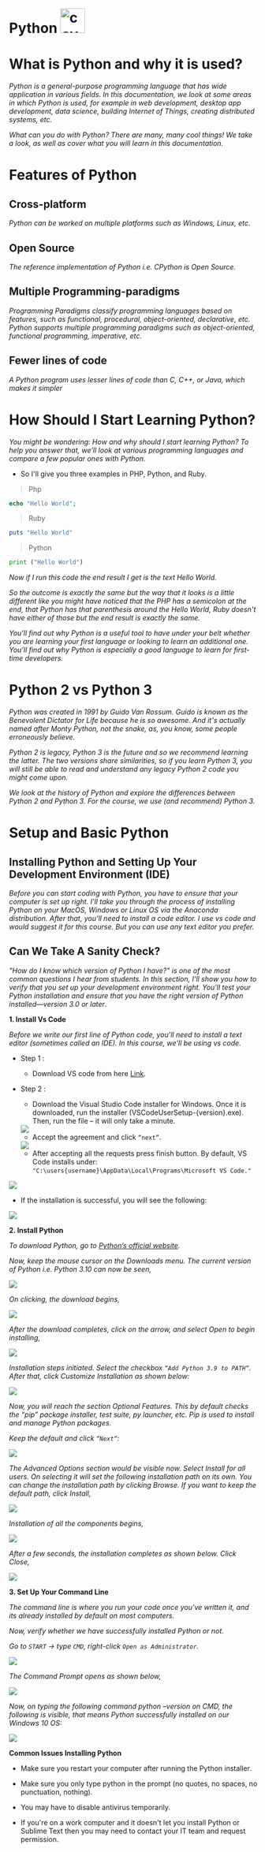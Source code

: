 # Python <img src="https://media.giphy.com/media/LMt9638dO8dftAjtco/giphy.gif" alt="cover" width="50"/>

# What is Python and why it is used?

*Python is a general-purpose programming language that has wide application in various fields. In this documentation, we look at some areas in which Python is used, for example in web development, desktop app development, data science, building Internet of Things, creating distributed systems, etc.*

*What can you do with Python? There are many, many cool things! We take a look, as well as cover what you will learn in this documentation.*

# Features of Python

## Cross-platform

*Python can be worked on multiple platforms such as Windows, Linux, etc.*

## Open Source

*The reference implementation of Python i.e. CPython is Open Source.*

## Multiple Programming-paradigms

*Programming Paradigms classify programming languages based on features, such as functional, procedural, object-oriented, declarative, etc. Python supports multiple programming paradigms such as object-oriented, functional programming, imperative, etc.*

## Fewer lines of code

*A Python program uses lesser lines of code than C, C++, or Java, which makes it simpler*

# How Should I Start Learning Python?

*You might be wondering: How and why should I start learning Python? To help you answer that, we’ll look at various programming languages and compare a few popular ones with Python.*

- So I'll give you three examples in PHP, Python, and Ruby.

 > Php

```php
echo "Hello World";
```

> Ruby

```ruby
puts "Hello World"
```

> Python

```python
print ("Hello World")
```

*Now if I run this code the end result I get is the text Hello World.*

*So the outcome is exactly the same but the way that it looks is a little different like you might have noticed that the PHP has a semicolon at the end, that Python has that parenthesis around the Hello World, Ruby doesn't have either of those but the end result is exactly the same.*

*You'll find out why Python is a useful tool to have under your belt whether you are learning your first language or looking to learn an additional one. You’ll find out why Python is especially a good language to learn for first-time developers.*

# Python 2 vs Python 3

*Python was created in 1991 by Guido Van Rossum. Guido is known as the Benevolent Dictator for Life because he is so awesome.*
*And it's actually named after Monty Python, not the snake, as, you know, some people erroneously believe.*

*Python 2 is legacy, Python 3 is the future and so we recommend learning the latter. The two versions share similarities, so if you learn Python 3, you will still be able to read and understand any legacy Python 2 code you might come upon.*

*We look at the history of Python and explore the differences between Python 2 and Python 3. For the course, we use (and recommend) Python 3.* 


# Setup and Basic Python

## Installing Python and Setting Up Your Development Environment (IDE)

*Before you can start coding with Python, you have to ensure that your computer is set up right. I'll take you through the process of installing Python on your MacOS, Windows or Linux OS via the Anaconda distribution. After that, you'll need to install a code editor. I use vs code and would suggest it for this course. But you can use any text editor you prefer.*

## Can We Take A Sanity Check?

*"How do I know which version of Python I have?" is one of the most common questions I hear from students. In this section, I'll show you how to verify that you set up your development environment right. You'll test your Python installation and ensure that you have the right version of Python installed—version 3.0 or later*.

**1. Install Vs Code**

*Before we write our first line of Python code, you'll need to install a text editor (sometimes called an IDE). In this course, we'll be using vs code.*

- Step 1 :

  - Download VS code from here <a href="https://code.visualstudio.com/download">Link</a>.

- Step 2 :

  - Download the Visual Studio Code installer for Windows. Once it is downloaded, run the installer (VSCodeUserSetup-{version}.exe). Then, run the file – it will only take a minute.

  <img src="https://www.educative.io/api/edpresso/shot/5485113345835008/image/6359130978123776"/>

  - Accept the agreement and click `“next”`.

  <img src="https://www.educative.io/api/edpresso/shot/5485113345835008/image/5970797106036736"/>

  - After accepting all the requests press finish button. By default, VS Code installs under: `"C:\users{username}\AppData\Local\Programs\Microsoft VS Code."`

<img src="https://www.educative.io/api/edpresso/shot/5485113345835008/image/6505951994052608">

  - If the installation is successful, you will see the following:

  <img src="https://www.educative.io/api/edpresso/shot/5485113345835008/image/4587054357282816">


**2. Install Python**

*To download Python, go to <a href="https://www.python.org">Python’s official website</a>.*

*Now, keep the mouse cursor on the Downloads menu. The current version of Python i.e. Python 3.10 can now be seen,*

<img src="https://studyopedia.com/wp-content/uploads/2020/10/1.-Download-Python-3.9.png"/>

*On clicking, the download begins,*

<img src="https://studyopedia.com/wp-content/uploads/2020/10/2.-Python-3.9-downloading-begins.png">

*After the download completes, click on the arrow, and select Open to begin installing,*

<img src="https://studyopedia.com/wp-content/uploads/2020/10/3.-Start-installing-Python-3.9.png">

*Installation steps initiated. Select the checkbox `“Add Python 3.9 to PATH“`. After that, click Customize Installation as shown below:*

<img src="https://studyopedia.com/wp-content/uploads/2020/10/4.-Python-3.9-installation-started.png">

*Now, you will reach the section Optional Features. This by default checks the “pip” package installer, test suite, py launcher, etc. Pip is used to install and manage Python packages.*

*Keep the default and click `“Next“`:*

<img src="https://studyopedia.com/wp-content/uploads/2020/10/5.-Python-installation-test-suite-pip-py-lancher-settings.png">

*The Advanced Options section would be visible now. Select Install for all users. On selecting it will set the following installation path on its own. You can change the installation path by clicking Browse. If you want to keep the default path, click Install,*

<img src="https://studyopedia.com/wp-content/uploads/2020/10/6.-Set-Python-installation-path.png">

*Installation of all the components begins,*

<img src="https://studyopedia.com/wp-content/uploads/2020/10/7.-Python-components-installing.png">

*After a few seconds, the installation completes as shown below. Click Close,*

<img src="https://studyopedia.com/wp-content/uploads/2020/10/8.-Python-3.9-setup-completes.png">

**3. Set Up Your Command Line**

*The command line is where you run your code once you've written it, and its already installed by default on most computers.*

*Now, verify whether we have successfully installed Python or not.*

*Go to `START` -> type `CMD`, right-click `Open as Administrator`.*

<img src="https://studyopedia.com/wp-content/uploads/2020/10/9.-Open-CMD-to-verify-Python-installation.png">

*The Command Prompt opens as shown below,*

<img src="https://studyopedia.com/wp-content/uploads/2020/10/10.-CMD-opens.png">

*Now, on typing the following command python –version on CMD, the following is visible, that means Python successfully installed on our Windows 10 OS:*

<img src="https://studyopedia.com/wp-content/uploads/2020/10/11.-Python-3.9-successfully-installed-on-Windows-10.png">


**Common Issues Installing Python**

- Make sure you restart your computer after running the Python installer.

- Make sure you only type python in the prompt (no quotes, no spaces, no punctuation, nothing).

- You may have to disable antivirus temporarily.

- If you're on a work computer and it doesn't let you install Python or Sublime Text then you may need to contact your IT team and request permission.



